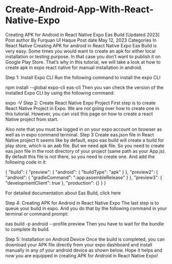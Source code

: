 # Create-Android-App-With-React-Native-Expo


Creating APK for Android in React Native Expo Eas Build [Updated 2023]
Post author
By Furquan Ul Haque
Post date
May 12, 2023
Categories
In React Native
Creating APK for android in React Native Expo Eas Build is very easy. Some times you would want to create an apk for either local installation or testing purpose. In that case you don’t want to publish it on Google Play Store. That’s why in this tutorial, we will take a look at how to create apk in expo react native for manual installation in android.

Step 1: Install Expo CLI
Run the following command to install the expo CLI


npm install --global expo-cli eas-cli
Then you van check the version of the installed Expo CLI by using the following command:

 expo -V
Step 2: Create React Native Expo Project
First step is to create React Native Project in Expo. We are not going over how to create one in this tutorial. However, you can visit this page on how to create a react Native project from start.


Also note that you must be logged in on your expo account on browser as well as in expo command terminal.
Step 3 Create eas.json file in React Native project
It seems like by default, expo eas build will create a build for play store, which is an aab file. But we need apk file. So you need to create eas.json file in the root directory of your project (same path as your App.js). By default this file is not there, so you need to create one. And add the following code in it:


{
  "build": {
    "preview": {
      "android": {
        "buildType": "apk"
      }
    },
    "preview2": {
      "android": {
        "gradleCommand": ":app:assembleRelease"
      }
    },
    "preview3": {
      "developmentClient": true
    },
    "production": {}
  }
}

For detailed documentation about Eas Build, click here

Step 4: Creating APK for Android in React Native Expo
The last step is to queue your build in expo. And you do that by the following command in your terminal or command prompt:


eas build -p android --profile preview
Then you have to wait for the bundle to complete its build.

Step 5: Installation on Android Device
Once the build is completed, you can download your APK file directly from your expo dashboard and install manually in any of your android device as shown below. Hope it helps and now you are equipped in creating APK for Android in React Native Expo!

